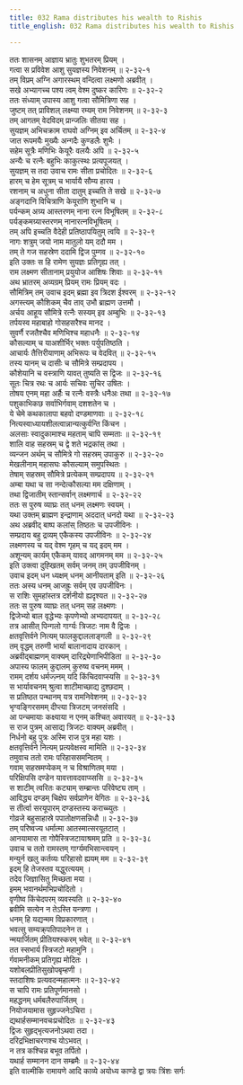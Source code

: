 ```yaml
---
title: 032 Rama distributes his wealth to Rishis
title_english: 032 Rama distributes his wealth to Rishis

---
```

ततः शासनम् आज्ञाय भ्रातुः शुभतरम् प्रियम् ।  
गत्वा स प्रविवेश आशु सुयज्ञस्य निवेशनम् ॥ २-३२-१  
तम् विप्रम् अग्नि अगारस्थम् वन्दित्वा लक्ष्मणो अब्रवीत् ।  
सखे अभ्यागच्च पश्य त्वम् वेश्म दुष्कर कारिणः ॥ २-३२-२  
ततः संध्याम् उपास्य आशु गत्वा सौमित्रिणा सह ।  
जुष्टम् तत् प्राविशल् लक्ष्म्या रम्यम् राम निवेशनम् ॥ २-३२-३  
तम् आगतम् वेदविदम् प्रान्जलिः सीतया सह ।  
सुयज्ञम् अभिचक्राम राघवो अग्निम् इव अर्चितम् ॥ २-३२-४  
जात रूपमयैः मुख्यैः अन्गदैः कुण्डलैः शुभैः ।  
सहेम सूत्रैः मणिभिः केयूरैः वलयैः अपि ॥ २-३२-५  
अन्यैः च रत्नैः बहुभिः काकुत्स्थः प्रत्यपूजयत् ।  
सुयज्ञम् स तदा उवाच रामः सीता प्रचोदितः ॥ २-३२-६  
हारम् च हेम सूत्रम् च भार्यायै सौम्य हारय ।  
रशनाम् च अधुना सीता दातुम् इच्चति ते सखे ॥ २-३२-७  
अङ्गदानि विचित्राणि केयूराणि शुभानि च ।  
पर्यन्कम् अग्र्य आस्तरणम् नाना रत्न विभूषितम् ॥ २-३२-८  
पर्यङ्कमग्र्यास्तरणम् नानारत्नविभूषितम् ।  
तम् अपि इच्चति वैदेही प्रतिष्ठापयितुम् त्वयि ॥ २-३२-९  
नागः शत्रुम् जयो नाम मातुलो यम् ददौ मम ।  
तम् ते गज सहस्रेण ददामि द्विज पुम्गव ॥ २-३२-१०  
इति उक्तः स हि रामेण सुयज्ञः प्रतिगृह्य तत् ।  
राम लक्ष्मण सीतानाम् प्रयुयोज आशिषः शिवाः ॥ २-३२-११  
अथ भ्रातरम् अव्यग्रम् प्रियम् रामः प्रियम् वदः ।  
सौमित्रिम् तम् उवाच इदम् ब्रह्मा इव त्रिदश ईश्वरम् ॥ २-३२-१२  
अगस्त्यम् कौशिकम् चैव ताव् उभौ ब्राह्मण उत्तमौ ।  
अर्चय आहूय सौमित्रे रत्नैः सस्यम् इव अम्बुभिः ॥ २-३२-१३  
तर्पयस्व महाबाहो गोसहसरैश्च मानद ।  
सुवर्णै रजतैश्चैव मणिभिश्च महाधनैः ॥ २-३२-१४  
कौसल्याम् च याअशीर्भिर् भक्तः पर्युपतिष्ठति ।  
आचार्यः तैत्तिरीयाणाम् अभिरूपः च वेदवित् ॥ २-३२-१५  
तस्य यानम् च दासीः च सौमित्रे सम्प्रदापय ।  
कौशेयानि च वस्त्राणि यावत् तुष्यति स द्विजः ॥ २-३२-१६  
सूतः चित्र रथः च आर्यः सचिवः सुचिर उषितः ।  
तोषय एनम् महा अर्हैः च रत्नैः वस्त्रैः धनैअः तथा ॥ २-३२-१७  
पशुकाभिकछ सर्वाभिर्गवाम् दशशतेन च ।  
ये चेमे कथकालापा बहवो दण्डमाणवाः ॥ २-३२-१८  
नित्यस्वाध्यायशीलत्वान्नान्यत्कुर्वन्ति किंचन ।  
अलसाः स्वादुकामाश्च महताम् चापि सम्मताः ॥ २-३२-१९  
शालि वाह सहस्रम् च द्वे शते भद्रकांस् तथा ।  
व्यन्जन अर्थम् च सौमित्रे गो सहस्रम् उपाकुरु ॥ २-३२-२०  
मेखलीनाम् महासघः कौसल्याम् समुपस्थितः ।  
तेषाम् सहस्रम् सौमित्रे प्रत्येकम् सम्प्रदापय ॥ २-३२-२१  
अम्बा यथा च सा नन्देत्कौसल्या मम दक्षिणाम् ।  
तथा द्विजातीम् स्तान्सर्वान् लक्ष्मणार्च ॥ २-३२-२२  
ततः स पुरुष व्याघ्रः तत् धनम् लक्ष्मणः स्वयम् ।  
यथा उक्तम् ब्राह्मण इन्द्राणाम् अददात् धनदो यथा ॥ २-३२-२३  
अथ अब्रवीद् बाष्प कलांस् तिष्ठतः च उपजीविनः ।  
सम्प्रदाय बहु द्रव्यम् एकैकस्य उपजीविनः ॥ २-३२-२४  
लक्ष्मणस्य च यद् वेश्म गृहम् च यद् इदम् मम ।  
अशून्यम् कार्यम् एकैकम् यावद् आगमनम् मम ॥ २-३२-२५  
इति उक्त्वा दुह्खितम् सर्वम् जनम् तम् उपजीविनम् ।  
उवाच इदम् धन ध्यक्षम् धनम् आनीयताम् इति ॥ २-३२-२६  
ततः अस्य धनम् आजह्रुः सर्वम् एव उपजीविनः ।  
स राशिः सुमहांस्तत्र दर्शनीयो ह्यदृश्यत ॥ २-३२-२७  
ततः स पुरुष व्याघ्रः तत् धनम् सह लक्ष्मणः ।  
द्विजेभ्यो बाल वृद्धेभ्यः कृपणेभ्यो अभ्यदापयत् ॥ २-३२-२८  
तत्र आसीत् पिन्गलो गार्ग्यः त्रिजटः नाम वै द्विजः ।  
क्षतवृत्तिर्वने नित्यम् फालकुद्दाललाङ्गली ॥ २-३२-२९  
तम् वृद्धम् तरुणी भार्या बालानादाय दारकान् ।  
अब्रवीद्बाह्मणम् वाक्यम् दारिद्र्येणाभिपीडिता ॥ २-३२-३०  
अपास्य फालम् कुद्दालम् कुरुष्व वचनम् ममम् ।  
रामम् दर्शय धर्मज्ज़्नम् यदि किंचिदवाप्स्यसि ॥ २-३२-३१  
स भार्यावचनम् श्रुत्वा शाटीमाच्छाद्य दुश्छदाम् ।  
स प्रतिष्ठत पन्थानम् यत्र रामनिवेशनम् ॥ २-३२-३२  
भृग्वङ्गिरसमम् दीप्त्या त्रिजटम् जनसंसदि ।  
आ पन्चमायाः कक्ष्याया न एनम् कश्चित् अवारयत् ॥ २-३२-३३  
स राज पुत्रम् आसाद्य त्रिजटः वाक्यम् अब्रवीत् ।  
निर्धनो बहु पुत्रः अस्मि राज पुत्र महा यशः ।  
क्षतवृत्तिर्वने नित्यम् प्रत्यवेक्षस्व मामिति ॥ २-३२-३४  
तमुवाच ततो रामः परिहाससमन्वितम् ।  
गवाम् सहस्रमप्येकम् न च विश्राणितम् मया ।  
परिक्षिपसि दण्डेन यावत्तावदवाप्य्ससि ॥ २-३२-३५  
स शाटीम् त्वरितः कट्याम् सम्ब्रान्तः परिवेष्ट्य ताम् ।  
आविद्ध्य दण्डम् चिक्षेप सर्वप्राणेन वेगितः ॥ २-३२-३६  
स तीर्त्वा सरयूपारम् दण्डस्तस्य कराच्च्युतः ।  
गोव्रजे बहुसाहास्रे पपातोक्षणसन्निधौ ॥ २-३२-३७  
तम् परिष्वज्य धर्मात्मा आतस्मात्सरयूतटात् ।  
आनयामास ता गोपैस्त्रिजटायाश्रमम् प्रति ॥ २-३२-३८  
उवाच च ततो रामस्तम् गार्ग्यमभिसान्त्वयन् ।  
मन्युर्न खलु कर्तव्यः परिहासो ह्ययम् मम ॥ २-३२-३९  
इदम् हि तेजस्तव यद्धुरत्ययम् ।  
तदेव जिज्ञासितु मिच्छता मया ।  
इमम् भवानर्थमभिप्रचोदितो ।  
वृणीष्व किंचेदपरम् व्यवस्यति ॥ २-३२-४०  
ब्रवीमि सत्येन न तेऽस्ति यन्त्रणा ।  
धनम् हि यद्यन्मम विप्रकारणात् ।  
भवत्सु सम्यक्र्पतिपादनेन त ।  
न्मयार्जितम् प्रीतियश्स्करम् भवेत् ॥ २-३२-४१  
तत स्सभार्य स्त्रिजटो महामुनि ।  
र्गवामनीकम् प्रतिगृह्य मोदितः ।  
यशोबलप्रीतिसुखोपबृम्हणी ।  
स्तदाशिषः प्रत्यवदन्महात्मनः ॥ २-३२-४२  
स चापि रामः प्रतिपूर्णमानसो ।  
महद्धनम् धर्मबलैरुपार्जितम् ।  
नियोजयामास सुहृज्जनेऽचिरा ।  
द्यथार्हसम्मानवचःप्रचोदितः ॥ २-३२-४३  
द्विजः सुहृद्भृत्यजनोऽथवा तदा ।  
दरिद्रभिक्षाचरणश्च योऽभवत् ।  
न तत्र कश्चिन्न बभूव तर्पितो ।  
यथार्ह सम्मानन दान सम्ब्रमैः ॥ २-३२-४४  
इति वाल्मीकि रामायणे आदि काव्ये अयोध्य काण्डे द्वा त्रयः त्रिंशः सर्गः